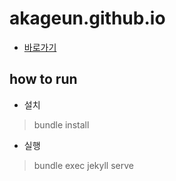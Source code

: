 # akageun.github.io

- [바로가기](https://akageun.github.io)


## how to run
- 설치

> bundle install

- 실행

> bundle exec jekyll serve
